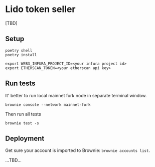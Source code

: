# Lido token seller

[TBD]

## Setup

```shell
poetry shell
poetry install

export WEB3_INFURA_PROJECT_ID=<your infura project id>
export ETHERSCAN_TOKEN=<your etherscan api key>
```

## Run tests

It' better to run local mainnet fork node in separate terminal window.

```shell
brownie console --network mainnet-fork
```

Then run all tests

```shell
brownie test -s 
```

## Deployment

Get sure your account is imported to Brownie: `brownie accounts list`.

...TBD...
